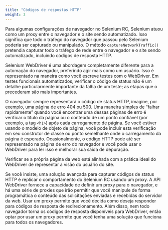 ```yaml
---
title: "Códigos de respostas HTTP"
weight: 3
---
```


Para algumas configurações de navegador no Selenium RC,
Selenium atuou como um proxy entre o navegador
e o site sendo automatizado.
Isso significa que todo o tráfego do navegador que passou pelo Selenium
poderia ser capturado ou manipulado.
O método `captureNetworkTraffic()`
pretendia capturar todo o tráfego de rede entre o navegador
e o site sendo automatizado,
incluindo códigos de resposta HTTP.

Selenium WebDriver é uma abordagem completamente diferente
para a automação do navegador,
preferindo agir mais como um usuário.
Isso é representado na maneira como você escreve testes com o WebDriver.
Em testes funcionais automatizados,
verificar o código de status
não é um detalhe particularmente importante da falha de um teste;
as etapas que o precederam são mais importantes.

O navegador sempre representará o código de status HTTP,
imagine, por exemplo, uma página de erro 404 ou 500.
Uma maneira simples de “falhar rapidamente” quando você encontrar uma dessas páginas de erro
é verificar o título da página ou o conteúdo de um ponto confiável
(por exemplo, a tag `<h1>`) após cada carregamento de página.
Se você estiver usando o modelo de objeto de página,
você pode incluir esta verificação em seu construtor de classe
ou ponto semelhante onde o carregamento da página é esperado.
Ocasionalmente, o código HTTP pode até ser representado
na página de erro do navegador
e você pode usar o WebDriver para ler isso
e melhorar sua saída de depuração.

Verificar se a própria página da web está alinhada
com a prática ideal do WebDriver
de representar a visão do usuário do site.

Se você insiste, uma solução avançada para capturar códigos de status HTTP
é replicar o comportamento do Selenium RC usando um proxy.
A API WebDriver fornece a capacidade de definir um proxy para o navegador,
e há uma série de proxies que irão
permitir que você manipule de forma programática
o conteúdo das solicitações enviadas e recebidas do servidor da web.
Usar um proxy permite que você decida como deseja responder
para códigos de resposta de redirecionamento.
Além disso, nem todo navegador
torna os códigos de resposta disponíveis para WebDriver,
então optar por usar um proxy
permite que você tenha uma solução que funciona para todos os navegadores.
